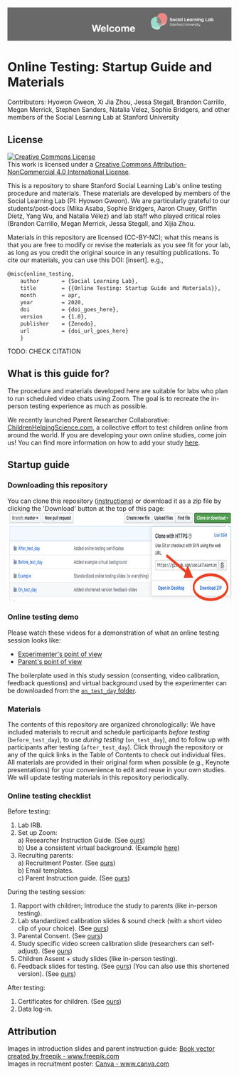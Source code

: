 <img src='supplement_images/Readme_banner.png'>

# Online Testing: Startup Guide and Materials
Contributors: Hyowon Gweon, Xi Jia Zhou, Jessa Stegall, Brandon Carrillo, Megan Merrick, Stephen Sanders, Natalia Velez, Sophie Bridgers, and other members of the Social Learning Lab at Stanford University

## License
<a rel="license" href="http://creativecommons.org/licenses/by-nc/4.0/"><img alt="Creative Commons License" style="border-width:0" src="https://i.creativecommons.org/l/by-nc/4.0/88x31.png" /></a><br />This work is licensed under a <a rel="license" href="http://creativecommons.org/licenses/by-nc/4.0/">Creative Commons Attribution-NonCommercial 4.0 International License</a>.

This is a repository to share Stanford Social Learning Lab's online testing procedure and materials. 
These materials are developed by members of the Social Learning Lab (PI: Hyowon Gweon). We are particularly grateful to our students/post-docs (Mika Asaba, Sophie Bridgers, Aaron Chuey, Griffin Dietz, Yang Wu, and Natalia Vélez) and lab staff who played critical roles (Brandon Carrillo, Megan Merrick, Jessa Stegall, and Xijia Zhou. 

Materials in this repository are licensed (CC-BY-NC); what this means is that you are free to modify or revise the materials as you see fit for your lab, as long as you credit the original source in any resulting publications. To cite our materials, you can use this DOI: [insert]. e.g., 

```
@misc{online_testing,
    author       = {Social Learning Lab},
    title        = {{Online Testing: Startup Guide and Materials}},
    month        = apr,
    year         = 2020,
    doi          = {doi_goes_here},
    version      = {1.0},
    publisher    = {Zenodo},
    url          = {doi_url_goes_here}
    }
```

TODO: CHECK CITATION

## What is this guide for?

The procedure and materials developed here are suitable for labs who plan to run scheduled video chats using Zoom. The goal is to recreate the in-person testing experience as much as possible.

We recently launched Parent Researcher Collaborative: [ChildrenHelpingScience.com](https://childrenhelpingscience.com/), a collective effort to test children online from around the world. If you are developing your own online studies, come join us! You can find more information on how to add your study [here](https://childrenhelpingscience.com/add-study). 
 
## Startup guide

### Downloading this repository

You can clone this repository ([instructions](https://help.github.com/en/github/creating-cloning-and-archiving-repositories/cloning-a-repository)) or download it as a zip file by clicking the 'Download' button at the top of this page: <br>
<img src='supplement_images/github_download_button.png' width = '1000' height ='200'>

### Online testing demo

Please watch these videos for a demonstration of what an online testing session looks like:

* [Experimenter's point of view](link_to_file)
* [Parent's point of view](link_to_file)

The boilerplate used in this study session (consenting, video calibration, feedback questions) and virtual background used by the experimenter can be downloaded from the [`on_test_day` folder](https://github.com/sociallearninglab/online_testing_materials/tree/master/On_test_day).

### Materials

The contents of this repository are organized chronologically: We have included materials to recruit and schedule participants *before testing* (`before_test_day`), to use *during testing* (`on_test_day`), and to follow up with participants after testing (`after_test_day`). Click through the repository or any of the quick links in the Table of Contents to check out individual files. All materials are provided in their original form when possible (e.g., Keynote presentations) for your convenience to edit and reuse in your own studies. We will update testing materials in this repository periodically.

### Online testing checklist

Before testing:

  1. Lab IRB. 
  2. Set up Zoom: <br>
    a) Researcher Instruction Guide. (See [ours](https://github.com/sociallearninglab/online_testing_materials/blob/master/Before_test_day/Lab%20Testing%20Online%20Prep%20Guide.key)) <br>
    b) Use a consistent virtual background. (Example [here](https://github.com/sociallearninglab/online_testing_materials/blob/master/Before_test_day/virtual_background.jpg))
  3. Recruiting parents: <br>
    a) Recruitment Poster. (See [ours](https://github.com/sociallearninglab/online_testing_materials/blob/master/Before_test_day/SLL%20Participation%20Flyer.pdf)) <br>
    b) Email templates.   
    c) Parent Instruction guide. (See [ours](https://github.com/sociallearninglab/online_testing_materials/blob/master/Before_test_day/parent_instruction_guide.key)) 

During the testing session:

  1. Rapport with children; Introduce the study to parents (like in-person testing).
  2. Lab standardized calibration slides & sound check (with a short video clip of your choice). (See [ours](https://github.com/sociallearninglab/online_testing_materials/blob/master/On_test_day/Calibration_Part1.key))
  3. Parental Consent. (See [ours](https://github.com/sociallearninglab/online_testing_materials/blob/master/On_test_day/Parental_Consent.key))
  4. Study specific video screen calibration slide (researchers can self-adjust). (See [ours](https://github.com/sociallearninglab/online_testing_materials/blob/master/On_test_day/Calibration_Part2.key))
  5. Children Assent + study slides (like in-person testing).
  6. Feedback slides for testing. (See [ours](https://github.com/sociallearninglab/online_testing_materials/blob/master/On_test_day/Feedback_Slides.key))
     (You can also use this shortened version). (See [ours](https://github.com/sociallearninglab/online_testing_materials/blob/master/On_test_day/Shortened_Follow_Up.key))

After testing:

  1. Certificates for children. (See [ours](https://github.com/sociallearninglab/online_testing_materials/blob/master/After_test_day/Online%20Testing%20Certificate.pdf))
  2. Data log-in.

## Attribution
<p>
Images in introduction slides and parent instruction guide: <a href="https://www.freepik.com/free-photos-vectors/book">Book vector created by freepik - www.freepik.com</a> <br>
Images in recruitment poster: <a href="https://www.canva.com"> Canva - www.canva.com</a> <br>
</p>

